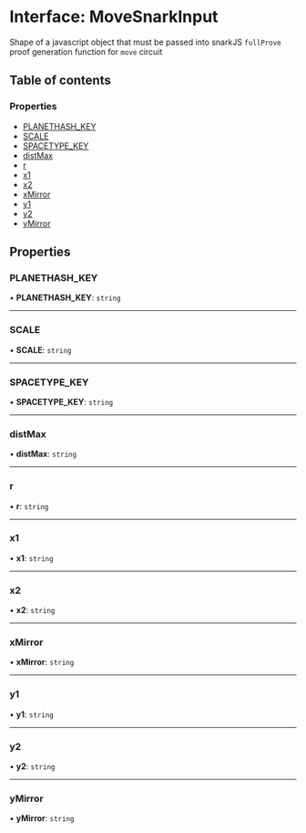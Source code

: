 # Interface: MoveSnarkInput

Shape of a javascript object that must be passed into snarkJS `fullProve`
proof generation function for `move` circuit

## Table of contents

### Properties

- [PLANETHASH_KEY](MoveSnarkInput.md#planethash_key)
- [SCALE](MoveSnarkInput.md#scale)
- [SPACETYPE_KEY](MoveSnarkInput.md#spacetype_key)
- [distMax](MoveSnarkInput.md#distmax)
- [r](MoveSnarkInput.md#r)
- [x1](MoveSnarkInput.md#x1)
- [x2](MoveSnarkInput.md#x2)
- [xMirror](MoveSnarkInput.md#xmirror)
- [y1](MoveSnarkInput.md#y1)
- [y2](MoveSnarkInput.md#y2)
- [yMirror](MoveSnarkInput.md#ymirror)

## Properties

### PLANETHASH_KEY

• **PLANETHASH_KEY**: `string`

---

### SCALE

• **SCALE**: `string`

---

### SPACETYPE_KEY

• **SPACETYPE_KEY**: `string`

---

### distMax

• **distMax**: `string`

---

### r

• **r**: `string`

---

### x1

• **x1**: `string`

---

### x2

• **x2**: `string`

---

### xMirror

• **xMirror**: `string`

---

### y1

• **y1**: `string`

---

### y2

• **y2**: `string`

---

### yMirror

• **yMirror**: `string`
